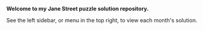 **Welcome to my Jane Street puzzle solution repository.**

See the left sidebar, or menu in the top right, to view each month's solution. 
